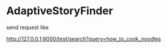# AdaptiveStoryFinder

send request like

http://127.0.0.1:8000/test/search?query=how_to_cook_noodles
